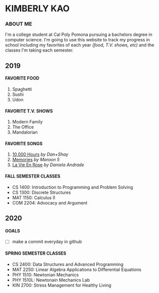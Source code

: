 # KIMBERLY KAO

### ABOUT ME
I'm a college student at Cal Poly Pomona pursuing a bachelors degree in computer science. 
I'm going to use this website to track my progress in school including my favorites of each year *(food, T.V. shows, etc)* and the classes I'm taking each semester. 

## 2019
#### FAVORITE FOOD
1. Spaghetti
2. Sushi
3. Udon

#### FAVORITE T.V. SHOWS
1. Modern Family
2. The Office
3. Mandalorian

#### FAVORITE SONGS
1. [10,000 Hours](https://www.youtube.com/watch?v=Y2E71oe0aSM) *by Dan+Shay*
2. [Memories](https://www.youtube.com/watch?v=SlPhMPnQ58k) *by Maroon 5*
3. [La Vie En Rose](https://www.youtube.com/watch?v=3Ba_WoSZXvw) *by Daniela Andrade*

#### FALL SEMESTER CLASSES
- CS 1400: Introduction to Programming and Problem Solving
- CS 1300: Discrete Structures
- MAT 1150: Calculus II
- COM 2204: Advocacy and Argument

## 2020
#### GOALS
- [ ] make a commit everyday in github

#### SPRING SEMESTER CLASSES
- CS 2400: Data Structures and Advanced Programming
- MAT 2250: Linear Algebra Applications to Differential Equations
- PHY 1510: Newtonian Mechanics
- PHY 1510L: Newtonain Mechanics Lab
- KIN 2700: Stress Management for Healthy Living


